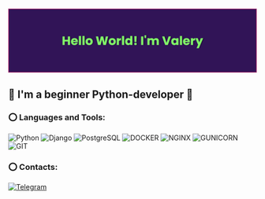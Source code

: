 [![Header](https://github.com/v4lerdon/v4lerdon/blob/main/assets/banner.png)](https://youtu.be/dQw4w9WgXcQ)

## :pizza: I'm a beginner Python-developer :hamburger:

### :o: Languages and Tools:
![Python](https://img.shields.io/badge/-Python-ffdf5a?style=for-the-badge&logo=python)
![Django](https://img.shields.io/badge/-dJANGO-0c4b33?style=for-the-badge&logo=DJANGO)
![PostgreSQL](https://img.shields.io/badge/-PostgreSQL-eae9e1?style=for-the-badge&logo=postgreSQL)
![DOCKER](https://img.shields.io/badge/-DOCKER-002c66?style=for-the-badge&logo=DOCKER)
![NGINX](https://img.shields.io/badge/-nginx-009900?style=for-the-badge&logo=nginx)
![GUNICORN](https://img.shields.io/badge/-gunicorn-eae9e1?style=for-the-badge&logo=gunicorn)
![GIT](https://img.shields.io/badge/-GIT-eae9e1?style=for-the-badge&logo=git)

### :o: Contacts:

[![Telegram](https://img.shields.io/badge/-Telegram-eae9e1?style=for-the-badge&logo=Telegram)](https://t.me/Valerdon)